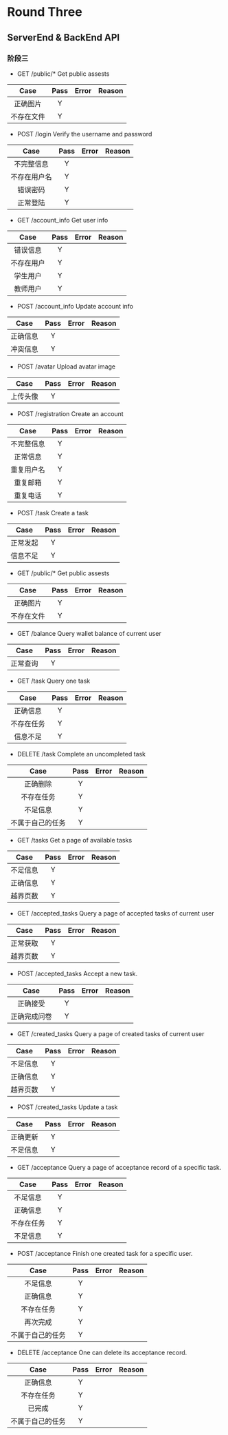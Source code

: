# Round Three

## ServerEnd & BackEnd API

### 阶段三

- GET ​/public​/* Get public assests

|Case|Pass|Error|Reason|
|:--:|:--:|:---:|:----:|
|正确图片|Y|||
|不存在文件|Y|||

- POST ​/login Verify the username and password

|Case|Pass|Error|Reason|
|:--:|:--:|:---:|:----:|
|不完整信息|Y|||
|不存在用户名|Y|||
|错误密码|Y|||
|正常登陆|Y|||

- GET ​/account_info Get user info

|Case|Pass|Error|Reason|
|:--:|:--:|:---:|:----:|
|错误信息|Y|||
|不存在用户|Y|||
|学生用户|Y||
|教师用户|Y||

- POST ​/account_info Update account info

|Case|Pass|Error|Reason|
|:--:|:--:|:---:|:----:|
|正确信息|Y|||
|冲突信息|Y||


- POST ​/avatar Upload avatar image

|Case|Pass|Error|Reason|
|:--:|:--:|:---:|:----:|
|上传头像|Y|||

- POST ​/registration Create an account

|Case|Pass|Error|Reason|
|:--:|:--:|:---:|:----:|
|不完整信息|Y|||
|正常信息|Y|||
|重复用户名|Y|||
|重复邮箱|Y|||
|重复电话|Y|||

- POST ​/task Create a task

|Case|Pass|Error|Reason|
|:--:|:--:|:---:|:----:|
|正常发起|Y|||
|信息不足|Y|||

- GET ​/public​/* Get public assests

|Case|Pass|Error|Reason|
|:--:|:--:|:---:|:----:|
|正确图片|Y|||
|不存在文件|Y|||

- GET ​/balance Query wallet balance of current user

|Case|Pass|Error|Reason|
|:--:|:--:|:---:|:----:|
|正常查询|Y|

- GET ​/task Query one task

|Case|Pass|Error|Reason|
|:--:|:--:|:---:|:----:|
|正确信息|Y|||
|不存在任务|Y|||
|信息不足|Y|||


- DELETE ​/task Complete an uncompleted task

|Case|Pass|Error|Reason|
|:--:|:--:|:---:|:----:|
|正确删除|Y|||
|不存在任务|Y|||
|不足信息|Y|||
|不属于自己的任务|Y|||

- GET ​/tasks Get a page of available tasks

|Case|Pass|Error|Reason|
|:--:|:--:|:---:|----|
|不足信息|Y|||
|正确信息|Y|||
|越界页数|Y|||

- GET ​/accepted_tasks Query a page of accepted tasks of current user

|Case|Pass|Error|Reason|
|:--:|:--:|:---:|----|
|正常获取|Y|||
|越界页数|Y|||


- POST ​/accepted_tasks Accept a new task.

|Case|Pass|Error|Reason|
|:--:|:--:|:---:|----|
|正确接受|Y|||
|正确完成问卷|Y|||


- GET ​/created_tasks Query a page of created tasks of current user

|Case|Pass|Error|Reason|
|:--:|:--:|:---:|----|
|不足信息|Y|||
|正确信息|Y|||
|越界页数|Y|||

- POST ​/created_tasks Update a task

|Case|Pass|Error|Reason|
|:--:|:--:|:---:|----|
|正确更新|Y|||
|不足信息|Y|||


- GET ​/acceptance Query a page of acceptance record of a specific task.

|Case|Pass|Error|Reason|
|:--:|:--:|:---:|----|
|不足信息|Y|||
|正确信息|Y||
|不存在任务|Y|||
|不足信息|Y|||


- POST ​/acceptance Finish one created task for a specific user.

|Case|Pass|Error|Reason|
|:--:|:--:|:---:|----|
|不足信息|Y|||
|正确信息|Y|||
|不存在任务|Y|||
|再次完成|Y|||
|不属于自己的任务|Y|||


- DELETE ​/acceptance One can delete its acceptance record. 

|Case|Pass|Error|Reason|
|:--:|:--:|:---:|----|
|正确信息|Y|||
|不存在任务|Y|||
|已完成|Y|||
|不属于自己的任务|Y|||
